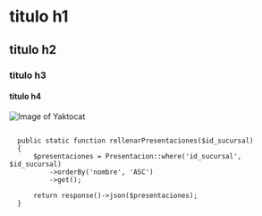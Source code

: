 # titulo h1
##  titulo h2
### titulo h3
#### titulo h4

![Image of Yaktocat](https://octodex.github.com/images/yaktocat.png)

  ```
  
    public static function rellenarPresentaciones($id_sucursal)
    {
        $presentaciones = Presentacion::where('id_sucursal', $id_sucursal)
            ->orderBy('nombre', 'ASC')
            ->get();

        return response()->json($presentaciones);
    }
  ```
